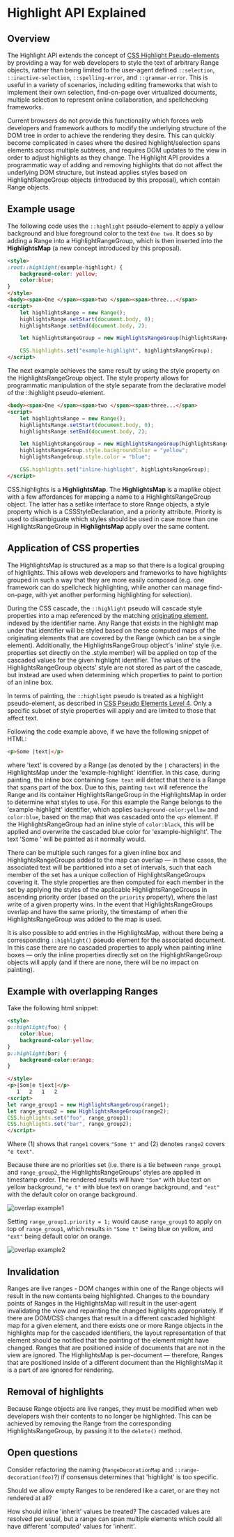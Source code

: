 # Highlight API Explained

## Overview

The Highlight API extends the concept of [CSS Highlight Pseudo-elements](https://drafts.csswg.org/css-pseudo-4/#highlight-pseudos) by providing a way for web developers to style the text of arbitrary Range objects, rather than being limited to the user-agent defined ```::selection```, ```::inactive-selection```, ```::spelling-error```, and ```::grammar-error```. This is useful in a variety of scenarios, including editing frameworks that wish to implement their own selection, find-on-page over virtualized documents, multiple selection to represent online collaboration, and spellchecking frameworks.

Current browsers do not provide this functionality which forces web developers and framework authors to modify the underlying structure of the DOM tree in order to achieve the rendering they desire. This can quickly become complicated in cases where the desired highlight/selection spans elements across multiple subtrees, and requires DOM updates to the view in order to adjust highlights as they change. The Highlight API provides a programmatic way of adding and removing highlights that do not affect the underlying DOM structure, but instead applies styles based on HighlightRangeGroup objects (introduced by this proposal), which contain Range objects.

## Example usage

The following code uses the ```::highlight``` pseudo-element to apply a yellow background and blue foreground color to the text ```One two```. It does so by adding a Range into a HighlightRangeGroup, which is then inserted into the **HighlightsMap** (a new concept introduced by this proposal).

```html
<style>
:root::highlight(example-highlight) {
    background-color: yellow;
    color:blue;
}
</style>
<body><span>One </span><span>two </span><span>three...</span>
<script>
    let highlightsRange = new Range();
    highlightsRange.setStart(document.body, 0);
    highlightsRange.setEnd(document.body, 2);

    let highlightsRangeGroup = new HighlightsRangeGroup(highlightsRange);

    CSS.highlights.set("example-highlight", highlightsRangeGroup);
</script>
```

The next example achieves the same result by using the style property on the HighlightsRangeGroup object. The style property allows for programmatic manipulation of the style separate from the declarative model of the ::highlight pseudo-element.

```html
<body><span>One </span><span>two </span><span>three...</span>
<script>
    let highlightsRange = new Range();
    highlightsRange.setStart(document.body, 0);
    highlightsRange.setEnd(document.body, 2);

    let highlightsRangeGroup = new HighlightsRangeGroup(highlightsRange);
    highlightsRangeGroup.style.backgroundColor = "yellow";
    highlightsRangeGroup.style.color = "blue";

    CSS.highlights.set("inline-highlight", highlightsRangeGroup);
</script>
```

CSS.highlights is a **HighlightsMap**. The **HighlightsMap** is a maplike object with a few affordances for mapping a name to a HighlightsRangeGroup object. The latter has a setlike interface to store Range objects, a style property which is a CSSStyleDeclaration, and a priority attribute. Priority is used to disambiguate which styles should be used in case more than one HighlightsRangeGroup in **HighlightsMap** apply over the same content.

## Application of CSS properties

The HighlightsMap is structured as a map so that there is a logical grouping of highlights. This allows web developers and frameworks to have highlights grouped in such a way that they are more easily composed (e.g. one framework can do spellcheck highlighting, while another can manage find-on-page, with yet another performing highlighting for selection).

During the CSS cascade, the ```::highlight``` pseudo will cascade style properties into a map referenced by the matching [originating element](https://drafts.csswg.org/selectors-4/#originating-element), indexed by the identifier name. Any Range that exists in the highlight map under that identifier will be styled based on these computed maps of the originating elements that are covered by the Range (which can be a single element). Additionally, the HighlightsRangeGroup object's 'inline' style (i.e. properties set directly on the .style member) will be applied on top of the cascaded values for the given highlight identifier. The values of the HighlightsRangeGroup objects' style are not stored as part of the cascade, but instead are used when determining which properties to paint to portion of an inline box.

In terms of painting, the ```::highlight``` pseudo is treated as a highlight pseudo-element, as described in [CSS Pseudo Elements Level 4](https://drafts.csswg.org/css-pseudo-4/#highlight-pseudos). Only a specific subset of style properties will apply and are limited to those that affect text.

Following the code example above, if we have the following snippet of HTML:

```html
<p>Some |text|</p>
```

where 'text' is covered by a Range (as denoted by the ```|``` characters) in the HighlightsMap under the 'example-highlight' identifier. In this case, during painting, the inline box containing ```Some text``` will detect that there is a Range that spans part of the box. Due to this, painting ```text``` will reference the Range and its container  HighlightsRangeGroup in the HighlightsMap in order to determine what styles to use. For this example the Range belongs to the 'example-highlight' identifier, which applies ```background-color:yellow``` and ```color:blue```, based on the map that was cascaded onto the ```<p>``` element. If the HighlightsRangeGroup had an inline style of ```color:black```, this will be applied and overwrite the cascaded blue color for 'example-highlight'. The text 'Some ' will be painted as it normally would.

There can be multiple such ranges for a given inline box and HighlightsRangeGroups added to the map can overlap &mdash; in these cases, the associated text will be partitioned into a set of intervals, such that each member of the set has a unique collection of HighlightsRangeGroups covering it. The style properties are then computed for each member in the set by applying the styles of the applicable HighlightsRangeGroups in ascending priority order (based on the ```priority``` property), where the last write of a given property wins. In the event that HighlightsRangeGroups overlap and have the same priority, the timestamp of when the HighlightsRangeGroup was added to the map is used.

It is also possible to add entries in the HighlightsMap, without there being a corresponding ```::highlight()``` pseudo element for the associated document. In this case there are no cascaded properties to apply when painting inline boxes &mdash; only the inline properties directly set on the HighlightRangeGroup objects will apply (and if there are none, there will be no impact on painting).

## Example with overlapping Ranges

Take the following html snippet:
```html
<style>
p::highlight(foo) {
    color:blue;
    background-color:yellow;
}
p::highlight(bar) {
    background-color:orange;
}

</style>
<p>|Som|e t|ext|</p>
   1   2   1   2
<script>
let range_group1 = new HighlightsRangeGroup(range1);
let range_group2 = new HighlightsRangeGroup(range2);
CSS.highlights.set("foo", range_group1);
CSS.highlights.set("bar", range_group2);
</script>
```
Where (1) shows that ```range1``` covers ```"Some t"``` and (2) denotes ```range2``` covers ```"e text"```.

Because there are no priorities set (i.e. there is a tie between ```range_group1``` and ```range_group2```, the HighlightsRangeGroups' styles are applied in timestamp order. The rendered results will have ```"Som"``` with blue text on yellow background, ```"e t"``` with blue text on orange background, and ```"ext"``` with the default color on orange background.

![overlap example1](overlap_example1.png)

Setting ```range_group1.priority = 1;``` would cause ```range_group1``` to apply on top of ```range_group1```, which results in ```"Some t"``` being blue on yellow, and ```"ext"``` being default color on orange.

![overlap example2](overlap_example2.png)

## Invalidation

Ranges are live ranges - DOM changes within one of the Range objects will result in the new contents being highlighted. Changes to the boundary points of Ranges in the HighlightsMap will result in the user-agent invalidating the view and repainting the changed highlights appropriately. If there are DOM/CSS changes that result in a different cascaded highlight map for a given element, and there exists one or more Range objects in the highlights map for the cascaded identifiers, the layout representation of that element should be notified that the painting of the element might have changed. Ranges that are positioned inside of documents that are not in the view are ignored. The HighlightsMap is per-document &mdash; therefore, Ranges that are positioned inside of a different document than the HighlightsMap it is a part of are ignored for rendering.

## Removal of highlights

Because Range objects are live ranges, they must be modified when web developers wish their contents to no longer be highlighted. This can be achieved by removing the Range from the corresponding HighlightsRangeGroup, by passing it to the ```delete()``` method.

## Open questions

Consider refactoring the naming (```RangeDecorationMap``` and ```::range-decoration(foo)```?) if consensus determines that 'highlight' is too specific.

Should we allow empty Ranges to be rendered like a caret, or are they not rendered at all?

How should inline 'inherit' values be treated? The cascaded values are resolved per usual, but a range can span multiple elements which could all have different 'computed' values for 'inherit'.
